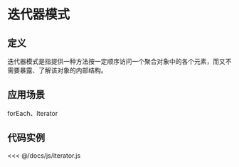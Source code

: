# 迭代器模式

## 定义

迭代器模式是指提供一种方法按一定顺序访问一个聚合对象中的各个元素，而又不需要暴露、了解该对象的内部结构。

## 应用场景

forEach、Iterator

## 代码实例

<iterator />

<<< @/docs/js/iterator.js